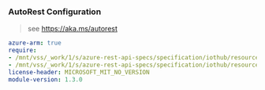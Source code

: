### AutoRest Configuration

> see https://aka.ms/autorest

``` yaml
azure-arm: true
require:
- /mnt/vss/_work/1/s/azure-rest-api-specs/specification/iothub/resource-manager/readme.md
- /mnt/vss/_work/1/s/azure-rest-api-specs/specification/iothub/resource-manager/readme.go.md
license-header: MICROSOFT_MIT_NO_VERSION
module-version: 1.3.0
```
